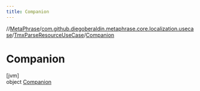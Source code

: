 ```yaml
---
title: Companion
---
```

//[MetaPhrase](../../../../index.html)/[com.github.diegoberaldin.metaphrase.core.localization.usecase](../../index.html)/[TmxParseResourceUseCase](../index.html)/[Companion](index.html)



# Companion



[jvm]\
object [Companion](index.html)


